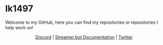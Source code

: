 # Ik1497

Welcome to my GitHub, here you can find my repositories or repositories I help work on!

<span>
<div align="center">
  
  [Discord](https://www.youtube.com/watch?v=dQw4w9WgXcQ) | [Streamer.bot Documentation](https://wiki.streamer.bot) | [Twitter](https://www.youtube.com/watch?v=dQw4w9WgXcQ) 
  
</div>
